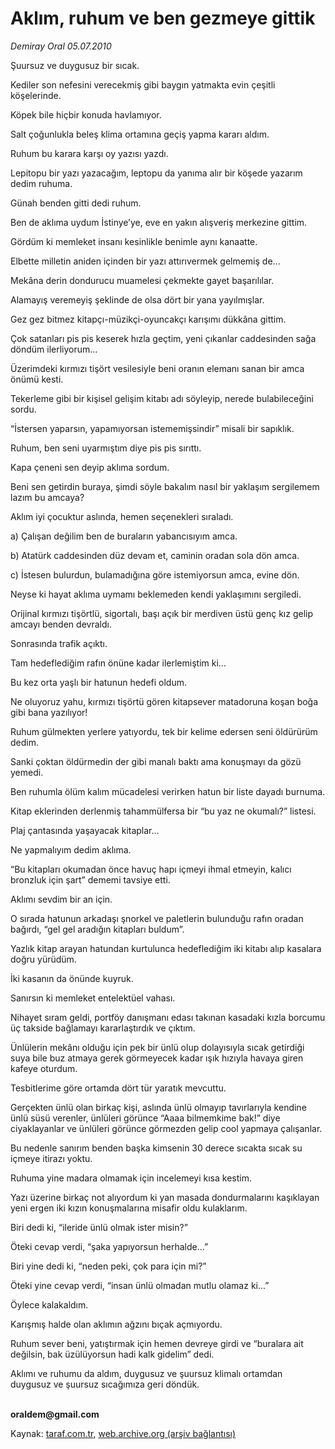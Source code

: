 # Aklım, ruhum ve ben gezmeye gittik

*Demiray Oral 05.07.2010*

<div class="yazi"><p>Şuursuz ve duygusuz bir sıcak. </p>
<p>Kediler son nefesini verecekmiş gibi baygın yatmakta evin çeşitli köşelerinde.</p>
<p>Köpek bile hiçbir konuda havlamıyor.</p>
<p>Salt çoğunlukla beleş klima ortamına geçiş yapma kararı aldım.</p>
<p>Ruhum bu karara karşı oy yazısı yazdı.</p>
<p>Lepitopu bir yazı yazacağım, leptopu da yanıma alır bir köşede yazarım dedim ruhuma.</p>
<p>Günah benden gitti dedi ruhum.</p>
<p>Ben de aklıma uydum İstinye’ye, eve en yakın alışveriş merkezine gittim.</p>
<p>Gördüm ki memleket insanı kesinlikle benimle aynı kanaatte.</p>
<p>Elbette milletin aniden içinden bir yazı attırıvermek gelmemiş de...</p>
<p>Mekâna derin dondurucu muamelesi çekmekte gayet başarılılar.</p>
<p>Alamayış veremeyiş şeklinde de olsa dört bir yana yayılmışlar.</p>
<p>Gez gez bitmez kitapçı-müzikçi-oyuncakçı karışımı dükkâna gittim.</p>
<p>Çok satanları pis pis keserek hızla geçtim, yeni çıkanlar caddesinden sağa döndüm ilerliyorum...</p>
<p>Üzerimdeki kırmızı tişört vesilesiyle beni oranın elemanı sanan bir amca önümü kesti.</p>
<p>Tekerleme gibi bir kişisel gelişim kitabı adı söyleyip, nerede bulabileceğini sordu.</p>
<p>“İstersen yaparsın, yapamıyorsan istememişsindir” misali bir sapıklık.</p>
<p>Ruhum, ben seni uyarmıştım diye pis pis sırıttı.</p>
<p>Kapa çeneni sen deyip aklıma sordum.</p>
<p>Beni sen getirdin buraya, şimdi söyle bakalım nasıl bir yaklaşım sergilemem lazım bu amcaya?</p>
<p>Aklım iyi çocuktur aslında, hemen seçenekleri sıraladı.</p>
<p>a) Çalışan değilim ben de buraların yabancısıyım amca.</p>
<p>b) Atatürk caddesinden düz devam et, caminin oradan sola dön amca.</p>
<p>c) İstesen bulurdun, bulamadığına göre istemiyorsun amca, evine dön.</p>
<p>Neyse ki hayat aklıma uymamı beklemeden kendi yaklaşımını sergiledi.</p>
<p>Orijinal kırmızı tişörtlü, sigortalı, başı açık bir merdiven üstü genç kız gelip amcayı benden devraldı.</p>
<p>Sonrasında trafik açıktı.</p>
<p>Tam hedeflediğim rafın önüne kadar ilerlemiştim ki...</p>
<p>Bu kez orta yaşlı bir hatunun hedefi oldum.</p>
<p>Ne oluyoruz yahu, kırmızı tişörtü gören kitapsever matadoruna koşan boğa gibi bana yazılıyor!</p>
<p>Ruhum gülmekten yerlere yatıyordu, tek bir kelime edersen seni öldürürüm dedim.</p>
<p>Sanki çoktan öldürmedin der gibi manalı baktı ama konuşmayı da gözü yemedi.</p>
<p>Ben ruhumla ölüm kalım mücadelesi verirken hatun bir liste dayadı burnuma.</p>
<p>Kitap eklerinden derlenmiş tahammülfersa bir “bu yaz ne okumalı?” listesi.</p>
<p>Plaj çantasında yaşayacak kitaplar...</p>
<p>Ne yapmalıyım dedim aklıma.</p>
<p>“Bu kitapları okumadan önce havuç hapı içmeyi ihmal etmeyin, kalıcı bronzluk için şart” dememi tavsiye etti. </p>
<p>Aklımı sevdim bir an için.</p>
<p>O sırada hatunun arkadaşı şnorkel ve paletlerin bulunduğu rafın oradan bağırdı, “gel gel aradığın kitapları buldum”.</p>
<p>Yazlık kitap arayan hatundan kurtulunca hedeflediğim iki kitabı alıp kasalara doğru yürüdüm.</p>
<p>İki kasanın da önünde kuyruk.</p>
<p>Sanırsın ki memleket entelektüel vahası.</p>
<p>Nihayet sıram geldi, portföy danışmanı edası takınan kasadaki kızla borcumu üç takside bağlamayı kararlaştırdık ve çıktım.</p>
<p>Ünlülerin mekânı olduğu için pek bir ünlü olup dolayısıyla sıcak getirdiği suya bile buz atmaya gerek görmeyecek kadar ışık hızıyla havaya giren kafeye oturdum.</p>
<p>Tesbitlerime göre ortamda dört tür yaratık mevcuttu.</p>
<p>Gerçekten ünlü olan birkaç kişi, aslında ünlü olmayıp tavırlarıyla kendine ünlü süsü verenler, ünlüleri görünce “Aaaa bilmemkime bak!” diye ciyaklayanlar ve ünlüleri görünce görmezden gelip cool yapmaya çalışanlar.</p>
<p>Bu nedenle sanırım benden başka kimsenin 30 derece sıcakta sıcak su içmeye itirazı yoktu.</p>
<p>Ruhuma yine madara olmamak için incelemeyi kısa kestim.</p>
<p>Yazı üzerine birkaç not alıyordum ki yan masada dondurmalarını kaşıklayan yeni ergen iki kızın konuşmalarına misafir oldu kulaklarım.</p>
<p>Biri dedi ki, “ileride ünlü olmak ister misin?”</p>
<p>Öteki cevap verdi, “şaka yapıyorsun herhalde...”</p>
<p>Biri yine dedi ki, “neden peki, çok para için mi?”</p>
<p>Öteki yine cevap verdi, “insan ünlü olmadan mutlu olamaz ki...”</p>
<p>Öylece kalakaldım.</p>
<p>Karışmış halde olan aklımın ağzını bıçak açmıyordu.</p>
<p>Ruhum sever beni, yatıştırmak için hemen devreye girdi ve “buralara ait değilsin, bak üzülüyorsun hadi kalk gidelim” dedi.</p>
<p>Aklımı ve ruhumu da aldım, duygusuz ve şuursuz klimalı ortamdan duygusuz ve şuursuz sıcağımıza geri döndük. </p>
<p><b><br/>oraldem@gmail.com</b></p></div>

Kaynak: [taraf.com.tr](http://www.taraf.com.tr:80/demiray-oral/makale-aklim-ruhum-ve-ben-gezmeye-gittik.htm), [web.archive.org (arşiv bağlantısı)](http://web.archive.org/web/20100707002525/http://www.taraf.com.tr:80/demiray-oral/makale-aklim-ruhum-ve-ben-gezmeye-gittik.htm)
